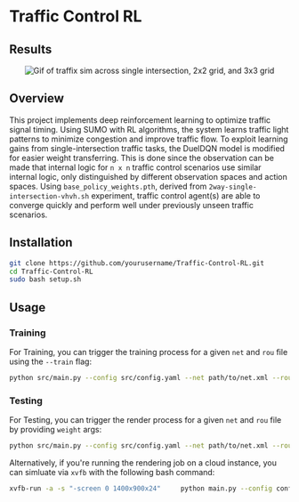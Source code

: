 # Traffic Control RL
## Results
<p align="center">
  <img src="resources/gif/demo_mod.gif" alt="Gif of traffix sim across single intersection, 2x2 grid, and 3x3 grid">
</p>

## Overview
This project implements deep reinforcement learning to optimize traffic signal timing. Using SUMO with RL algorithms, the system learns traffic light patterns to minimize congestion and improve traffic flow. To exploit learning gains from single-intersection traffic tasks, the DuelDQN model is modified for easier weight transferring. This is done since the observation can be made that internal logic for `n x n` traffic control scenarios use similar internal logic, only distinguished by different observation spaces and action spaces. Using `base_policy_weights.pth`, derived from `2way-single-intersection-vhvh.sh` experiment, traffic control agent(s) are able to converge quickly and perform well under previously unseen traffic scenarios. 

## Installation
```bash
git clone https://github.com/yourusername/Traffic-Control-RL.git
cd Traffic-Control-RL
sudo bash setup.sh
```

## Usage
### Training
For Training, you can trigger the training process for a given `net` and `rou` file using the `--train` flag:
```bash
python src/main.py --config src/config.yaml --net path/to/net.xml --route path/to/rou.xml --path models/single-intersection --train
```

### Testing
For Testing, you can trigger the render process for a given `net` and `rou` file by providing `weight` args:
```bash
python src/main.py --config src/config.yaml --net path/to/net.xml --route path/to/rou.xml --path models/single-intersection --weights models/single-intersection
```
Alternatively, if you're running the rendering job on a cloud instance, you can simluate via `xvfb` with the following bash command:
```bash
xvfb-run -a -s "-screen 0 1400x900x24"     python main.py --config config.yaml --net single-intersection.net.xml --route single-intersection.rou.xml --path Outputs/
```
